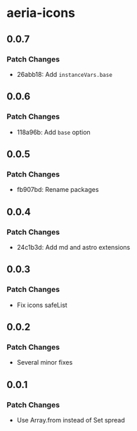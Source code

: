 # aeria-icons

## 0.0.7

### Patch Changes

- 26abb18: Add `instanceVars.base`

## 0.0.6

### Patch Changes

- 118a96b: Add `base` option

## 0.0.5

### Patch Changes

- fb907bd: Rename packages

## 0.0.4

### Patch Changes

- 24c1b3d: Add md and astro extensions

## 0.0.3

### Patch Changes

- Fix icons safeList

## 0.0.2

### Patch Changes

- Several minor fixes

## 0.0.1

### Patch Changes

- Use Array.from instead of Set spread
